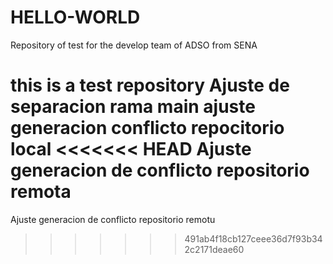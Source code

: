 # HELLO-WORLD
Repository of test for the develop team of ADSO from SENA


this is a test repository
Ajuste de separacion rama main
ajuste generacion conflicto repocitorio local
<<<<<<< HEAD
Ajuste generacion de conflicto repositorio remota
=======
Ajuste generacion de conflicto repositorio remotu
>>>>>>> 491ab4f18cb127ceee36d7f93b342c2171deae60
